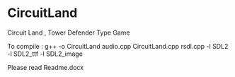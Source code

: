 # CircuitLand
 Circuit Land , Tower Defender Type Game

To compile : g++ -o CircuitLand audio.cpp  CircuitLand.cpp  rsdl.cpp -l SDL2  -l SDL2_ttf -l SDL2_image

Please read Readme.docx
